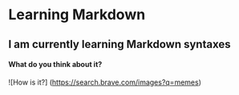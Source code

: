 # Learning Markdown
## I am currently learning Markdown syntaxes
#### What do you think about it?

![How is it?] (https://search.brave.com/images?q=memes)
